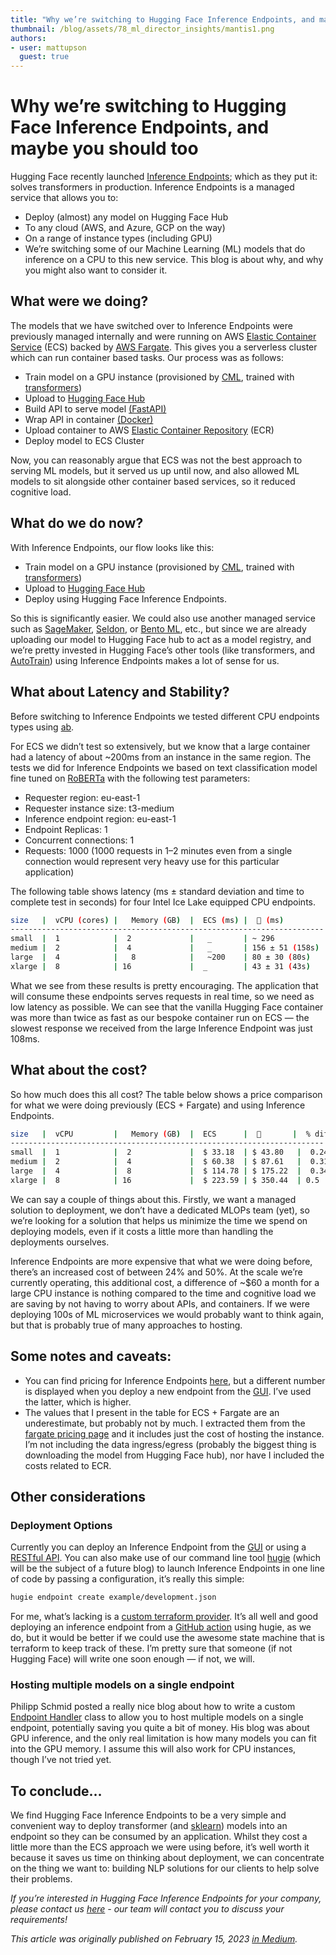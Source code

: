 ```yaml
---
title: "Why we’re switching to Hugging Face Inference Endpoints, and maybe you should too"
thumbnail: /blog/assets/78_ml_director_insights/mantis1.png
authors:
- user: mattupson
  guest: true
---
```


<h1>Why we’re switching to Hugging Face Inference Endpoints, and maybe you should too</h1>


<!-- {blog_metadata} -->
<!-- {authors} -->

Hugging Face recently launched [Inference Endpoints](https://huggingface.co/inference-endpoints); which as they put it: solves transformers in production. Inference Endpoints is a managed service that allows you to:

- Deploy (almost) any model on Hugging Face Hub
- To any cloud (AWS, and Azure, GCP on the way)
- On a range of instance types (including GPU)
- We’re switching some of our Machine Learning (ML) models that do inference on a CPU to this new service. This blog is about why, and why you might also want to consider it.

## What were we doing?

The models that we have switched over to Inference Endpoints were previously managed internally and were running on AWS [Elastic Container Service](https://aws.amazon.com/ecs/) (ECS) backed by [AWS Fargate](https://aws.amazon.com/fargate/). This gives you a serverless cluster which can run container based tasks. Our process was as follows:

- Train model on a GPU instance (provisioned by [CML](https://cml.dev/), trained with [transformers](https://huggingface.co/docs/transformers/main/))
- Upload to [Hugging Face Hub](https://huggingface.co/models)
- Build API to serve model [(FastAPI)](https://fastapi.tiangolo.com/)
- Wrap API in container [(Docker)](https://www.docker.com/)
- Upload container to AWS [Elastic Container Repository](https://aws.amazon.com/ecr/) (ECR)
- Deploy model to ECS Cluster

Now, you can reasonably argue that ECS was not the best approach to serving ML models, but it served us up until now, and also allowed ML models to sit alongside other container based services, so it reduced cognitive load.

## What do we do now?

With Inference Endpoints, our flow looks like this:

- Train model on a GPU instance (provisioned by  [CML](https://cml.dev/), trained with [transformers](https://huggingface.co/docs/transformers/main/))
- Upload to [Hugging Face Hub](https://huggingface.co/models)
- Deploy using Hugging Face Inference Endpoints.

So this is significantly easier. We could also use another managed service such as [SageMaker](https://aws.amazon.com/es/sagemaker/), [Seldon](https://www.seldon.io/), or [Bento ML](https://www.bentoml.com/), etc., but since we are already uploading our model to Hugging Face hub to act as a model registry, and we’re pretty invested in Hugging Face’s other tools (like transformers, and [AutoTrain](https://huggingface.co/autotrain)) using Inference Endpoints makes a lot of sense for us.


## What about Latency and Stability?

Before switching to Inference Endpoints we tested different CPU endpoints types using [ab](https://httpd.apache.org/docs/2.4/programs/ab.html).

For ECS we didn’t test so extensively, but we know that a large container had a latency of about ~200ms from an instance in the same region. The tests we did for Inference Endpoints we based on text classification model fine tuned on [RoBERTa](https://huggingface.co/roberta-base) with the following test parameters:

- Requester region: eu-east-1
- Requester instance size: t3-medium
- Inference endpoint region: eu-east-1
- Endpoint Replicas: 1
- Concurrent connections: 1
- Requests: 1000 (1000 requests in 1–2 minutes even from a single connection would represent very heavy use for this particular application)

The following table shows latency (ms ± standard deviation and time to complete test in seconds) for four Intel Ice Lake equipped CPU endpoints.

```bash
size   |  vCPU (cores) |   Memory (GB)  |  ECS (ms) |  🤗 (ms)
----------------------------------------------------------------------
small  |  1            |  2             |   _       | ~ 296   
medium |  2            |  4             |   _       | 156 ± 51 (158s)  
large  |  4            |   8            |   ~200    | 80 ± 30 (80s)   
xlarge |  8            | 16             |  _        | 43 ± 31 (43s)    
```
What we see from these results is pretty encouraging. The application that will consume these endpoints serves requests in real time, so we need as low latency as possible. We can see that the vanilla Hugging Face container was more than twice as fast as our bespoke container run on ECS — the slowest response we received from the large Inference Endpoint was just 108ms.

## What about the cost?

So how much does this all cost? The table below shows a price comparison for what we were doing previously (ECS + Fargate) and using Inference Endpoints.

```bash
size   |  vCPU         |   Memory (GB)  |  ECS      |  🤗       |  % diff
----------------------------------------------------------------------
small  |  1            |  2             |  $ 33.18  | $ 43.80   |  0.24
medium |  2            |  4             |  $ 60.38  | $ 87.61   |  0.31 
large  |  4            |  8             |  $ 114.78 | $ 175.22  |  0.34
xlarge |  8            | 16             |  $ 223.59 | $ 350.44  | 0.5 
```

We can say a couple of things about this. Firstly, we want a managed solution to deployment, we don’t have a dedicated MLOPs team (yet), so we’re looking for a solution that helps us minimize the time we spend on deploying models, even if it costs a little more than handling the deployments ourselves.

Inference Endpoints are more expensive that what we were doing before, there’s an increased cost of between 24% and 50%. At the scale we’re currently operating, this additional cost, a difference of ~$60 a month for a large CPU instance is nothing compared to the time and cognitive load we are saving by not having to worry about APIs, and containers. If we were deploying 100s of ML microservices we would probably want to think again, but that is probably true of many approaches to hosting.

## Some notes and caveats:

- You can find pricing for Inference Endpoints [here](https://huggingface.co/pricing#endpoints), but a different number is displayed when you deploy a new endpoint from the [GUI](https://ui.endpoints.huggingface.co/new). I’ve used the latter, which is higher.
- The values that I present in the table for ECS + Fargate are an underestimate, but probably not by much. I extracted them from the [fargate pricing page](https://aws.amazon.com/fargate/pricing/) and it includes just the cost of hosting the instance. I’m not including the data ingress/egress (probably the biggest thing is downloading the model from Hugging Face hub), nor have I included the costs related to ECR.

## Other considerations

### Deployment Options

Currently you can deploy an Inference Endpoint from the [GUI](https://ui.endpoints.huggingface.co/new) or using a [RESTful API](https://huggingface.co/docs/inference-endpoints/api_reference). You can also make use of our command line tool [hugie](https://github.com/MantisAI/hfie) (which will be the subject of a future blog) to launch Inference Endpoints in one line of code by passing a configuration, it’s really this simple:

```bash
hugie endpoint create example/development.json
```

For me, what’s lacking is a [custom terraform provider](https://www.hashicorp.com/blog/writing-custom-terraform-providers). It’s all well and good deploying an inference endpoint from a [GitHub action](https://github.com/features/actions) using hugie, as we do, but it would be better if we could use the awesome state machine that is terraform to keep track of these. I’m pretty sure that someone (if not Hugging Face) will write one soon enough — if not, we will.

### Hosting multiple models on a single endpoint

Philipp Schmid posted a really nice blog about how to write a custom [Endpoint Handler](https://www.philschmid.de/multi-model-inference-endpoints) class to allow you to host multiple models on a single endpoint, potentially saving you quite a bit of money. His blog was about GPU inference, and the only real limitation is how many models you can fit into the GPU memory. I assume this will also work for CPU instances, though I’ve not tried yet.

## To conclude…

We find Hugging Face Inference Endpoints to be a very simple and convenient way to deploy transformer (and [sklearn](https://huggingface.co/scikit-learn)) models into an endpoint so they can be consumed by an application. Whilst they cost a little more than the ECS approach we were using before, it’s well worth it because it saves us time on thinking about deployment, we can concentrate on the thing we want to: building NLP solutions for our clients to help solve their problems.

_If you’re interested in Hugging Face Inference Endpoints for your company, please contact us [here](https://huggingface.co/inference-endpoints/enterprise) - our team will contact you to discuss your requirements!_

_This article was originally published on February 15, 2023 [in Medium](https://medium.com/mantisnlp/why-were-switching-to-hugging-face-inference-endpoints-and-maybe-you-should-too-829371dcd330)._

